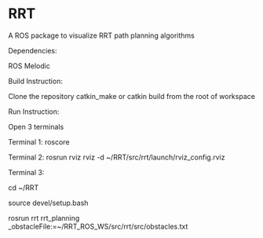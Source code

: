 # RRT
A ROS package to visualize RRT path planning algorithms

Dependencies:

  ROS Melodic

Build Instruction:

  Clone the repository
  catkin_make or catkin build from the root of workspace
  
Run Instruction:

Open 3 terminals 

Terminal 1: roscore

Terminal 2: rosrun rviz rviz -d ~/RRT/src/rrt/launch/rviz_config.rviz

Terminal 3: 

cd ~/RRT

source devel/setup.bash

rosrun rrt rrt_planning _obstacleFile:=~/RRT_ROS_WS/src/rrt/src/obstacles.txt 
